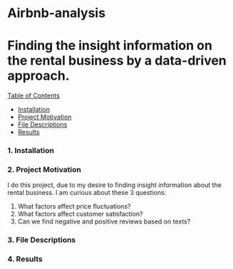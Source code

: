 # Airbnb-analysis
# Finding the insight information on the rental business by a data-driven approach.
[Table of Contents](#heading)
  * [Installation](#sub-heading)
  * [Project Motivation](#sub-heading)
  * [File Descriptions](#sub-heading)
  * [Results](#sub-heading)

### 1. Installation

### 2. Project Motivation
I do this project, due to my desire to finding insight information about the rental business. I am curious about these 3 questions:
1. What factors affect price fluctuations?
2. What factors affect customer satisfaction?
3. Can we find negative and positive reviews based on texts?
### 3. File Descriptions

### 4. Results
